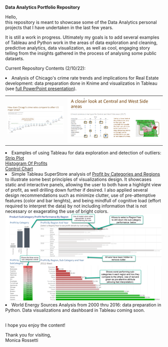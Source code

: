 <b>Data Analytics Portfolio Repository</b>

<p> Hello, <br/>
this repository is meant to showcase some of the Data Analytics personal projects that I have undertaken in the last few years.<br/> 
<p>It is still a work in progress. Ultimately my goals is to add several examples of Tableau and Python work in the areas of data exploration and cleaning, predictive analytics, data visualization, as well as cool, engaging story telling from the insights gathered in the process of analysing some public datasets.
  
<p>Current Repository Contents (2/10/22):
   <li> Analysis of Chicago's crime rate trends and implications for Real Estate development: data preparation done in Knime and visualizatios in Tableau (see <a href="https://docs.google.com/presentation/d/1WZDgabfWSKs8JU47x6Jur5nELj4j6Z9Q/edit?usp=sharing&ouid=111269397538579219547&rtpof=true&sd=true">full PowerPoint presentation</a>).
  </BR>
  <table cellpadding=5 cellspacing=5 border=0 marginleft="30px">
      <tr><td><img src="./ChicagoVOtherCities.png" alt="Chicago Crime Rate Versus Other Cities" width=300 > </img></td> 
          <td><img src="./CrimeTypesByArea.png" alt="Crime Types per Area" width=500   > </img>  </td>  
      </tr></table> 
  
  </li>
  <li> Examples of using Tableau for data exploration and detection of outliers: 
     <br><a href="https://public.tableau.com/app/profile/monica.rossetti/viz/DetectingOutliers_16454693254450/StripPlot?publish=yes">Strip Plot</a>  
     <br><a href="https://public.tableau.com/app/profile/monica.rossetti/viz/DetectingOutliers_16454693254450/HistogramofProfit?publish=yes">Histogram Of Profits</a> 
     <br><A href="https://public.tableau.com/app/profile/monica.rossetti/viz/OutliersExploration-ControlChart/ControlChart?publish=yes">Control Chart</a><BR>  
   </li>
    <li> Simple Tableau SuperStore analysis of <a href="https://public.tableau.com/app/profile/monica.rossetti/viz/ProfitAnalysisbyRegionYear/Dashboard1?publish=yes">Profit by Categories and Regions</a> to illustrate some best principles of visualizations design. It showcases static and interactive panels, allowing the user to both have a highlight view of profit, as well drilling down further if desired. I also applied several design recommendations such as minimize clutter, use of pre-attemptive features (color and bar lenghts), and being mindfull of cognitive load (effort required to interpret the data) by not including information that is not necessary or exagerating the use of bright colors. 
    <img src="./ProfitByCategory.png" alt="Profit by Categories and Regions" width=500   > </img><BR>
   </li>
  
   <li> World Energy Sources Analysis from 2000 thru 2016: data preparation in Python. Data visualizations and dashboard in Tableau coming soon.</li>
<BR/>
<p>I hope you enjoy the content! <br/>
<p>Thank you for visiting,<br/> 
Monica Rossetti
